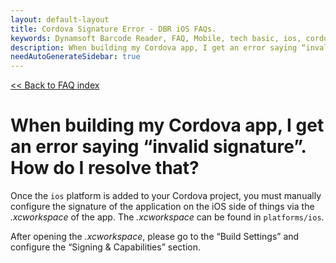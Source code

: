 ```yaml
---
layout: default-layout
title: Cordova Signature Error - DBR iOS FAQs.
keywords: Dynamsoft Barcode Reader, FAQ, Mobile, tech basic, ios, cordova, invalid signature
description: When building my Cordova app, I get an error saying “invalid signature”. How do I resolve that? - DBR iOS FAQs.
needAutoGenerateSidebar: true
---
```


[<< Back to FAQ index](../index.md#cross-platform)

# When building my Cordova app, I get an error saying “invalid signature”. How do I resolve that?

Once the `ios` platform is added to your Cordova project, you must manually configure the signature of the application on the iOS side of things via the *.xcworkspace* of the app. The *.xcworkspace* can be found in `platforms/ios`. 

After opening the *.xcworkspace*, please go to the “Build Settings” and configure the “Signing & Capabilities” section. 